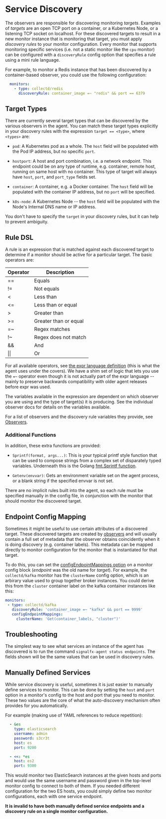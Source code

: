 # Service Discovery

The observers are responsible for discovering monitoring _targets_. Examples of
_targets_ are an open TCP port on a container, or a Kubernetes Node, or a
listening TCP socket on localhost.  For these discovered targets to result in a
new monitor instance that is monitoring that target, you must apply _discovery
rules_ to your monitor configuration. Every monitor that supports monitoring
specific services (i.e. not a static monitor like the `cpu` monitor) can be
configured with a `discoveryRule` config option that specifies a rule using a
mini rule language.

For example, to monitor a Redis instance that has been discovered by a
container-based observer, you could use the following configuration:

```yaml
  monitors:
    - type: collectd/redis
      discoveryRule: container_image =~ "redis" && port == 6379
```

## Target Types

There are currently several target types that can be discovered by the various
observers in the agent.  You can match these target types explicitly in your
discovery rules with the expression `target == <type>`, where `<types>` are:

 - `pod`: A Kubernetes pod as a whole.  The `host` field will be populated with
   the Pod IP address, but no specific `port`.

 - `hostport`: A host and port combination, i.e. a network endpoint.  This
   endpoint could be on any type of runtime, e.g. container, remote host,
   running on same host with no container.  This type of target will always
   have `host`, `port`, and `port_type` fields set.

 - `container`: A container, e.g. a Docker container. The `host` field will be
   populated with the container IP address, but no `port` will be specified.

 - `k8s-node`: A Kubernetes Node -- the `host` field will be populated with the
   Node's Internal DNS name or IP address.

You don't have to specify the `target` in your discovery rules, but it can help
to prevent ambiguity.

## Rule DSL

A rule is an expression that is matched against each discovered target to
determine if a monitor should be active for a particular target. The basic
operators are:

| Operator | Description |
| --- | --- |
| == | Equals |
| != | Not equals |
| < | Less than |
| <= | Less than or equal |
| > | Greater than |
| >= | Greater than or equal |
| =~ | Regex matches |
| !~ | Regex does not match |
| && | And |
| \|\| | Or |

For all available operators, see <a target="_blank" 
href="https://github.com/antonmedv/expr/blob/v1.8.5/docs/Language-Definition.md">the
expr language definition</a> (this is what the agent uses under the covers).
We have a shim set of logic that lets you use the `=~` operator even though it
is not actually part of the expr language -- mainly to preserve backwards
compatibility with older agent releases before expr was used.

The variables available in the expression are dependent on which observer you
are using and the type of target(s) it is producing. See the individual
observer docs for details on the variables available.

For a list of observers and the discovery rule variables they provide, see
[Observers](./observer-config.md).

### Additional Functions

In addition, these extra functions are provided:

 - `Sprintf(format, args...)`: This is your typical printf style function that
   can be used to compose strings from a complex set of disparately typed
   variables. Underneath this is the Golang [fmt.Sprintf
   function](https://golang.org/pkg/fmt/#example_Sprintf).

 - `Getenv(envvar)`: Gets an environment variable set on the agent process, or
   a blank string if the specified envvar is not set.

There are no implicit rules built into the agent, so each rule must be specified
manually in the config file, in conjunction with the monitor that should monitor the
discovered target.

## Endpoint Config Mapping

Sometimes it might be useful to use certain attributes of a discovered target.
These discovered targets are created by [observers](./observer-config.md) and
will usually contain a full set of metadata that the observer obtains
coincidently when it is doing discovery (e.g. container labels).  This metadata
can be mapped directly to monitor configuration for the monitor that is
instantiated for that target.

To do this, you can set the [configEndpointMappings option](./monitor-config.md)
on a monitor config block (_endpoint_ was the old name for _target_). For
example, the `collectd/kafka` monitor has the `clusterName` config option,
which is an arbirary value used to group together broker instances.  You could
derive this from the `cluster` container label on the kafka container instances
like this:

```yaml
monitors:
 - type: collectd/kafka
   discoveryRule: 'container_image =~ "kafka" && port == 9999'
   configEndpointMappings:
     clusterName: 'Get(container_labels, "cluster")'
```

## Troubleshooting

The simplest way to see what services an instance of the agent has discovered
is to run the command `signalfx-agent status endpoints`.  The fields shown will
be the same values that can be used in discovery rules.

## Manually Defined Services

While service discovery is useful, sometimes it is just easier to manually
define services to monitor.  This can be done by setting the `host` and
`port` option in a monitor's config to the host and port that you need to
monitor.  These two values are the core of what the auto-discovery mechanism
often provides for you automatically.

For example (making use of YAML references to reduce repetition):

```yaml
  - &es
    type: elasticsearch
    username: admin
    password: s3cr3t
    host: es
    port: 9200

  - <<: *es
    host: es2
    port: 9300
```

This would monitor two ElasticSearch instances at the given hosts and ports and would
use the same username and password given in the top-level monitor config to
connect to both of them.  If you needed different configuration for the two ES
hosts, you could simply define two monitor configurations, each with one
service endpoint.

**It is invalid to have both manually defined service endpoints and a discovery rule
on a single monitor configuration.**
